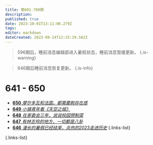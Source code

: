```yaml
---
title: 第601-700期
description: 
published: true
date: 2023-10-01T13:11:06.279Z
tags: 
editor: markdown
dateCreated: 2023-09-24T12:25:29.562Z
---
```


> 596期后，睡前消息编辑部进入暑假状态，睡前消息暂缓更新。
{.is-warning}

> 646期后睡前消息恢复更新。
{.is-info}

<!--

# 691 - 700

- [**700** **](./601-700/700.md)
- [**699** **](./601-700/699.md)
- [**698** **](./601-700/698.md)
- [**697** **](./601-700/697.md)
- [**696** **](./601-700/696.md)
- [**695** **](./601-700/695.md)
- [**694** **](./601-700/694.md)
- [**693** **](./601-700/693.md)
- [**692** **](./601-700/692.md)
- [**691** **](./601-700/691.md)

{.links-list}

# 681 - 690

- [**690** **](./601-700/690.md)
- [**689** **](./601-700/689.md)
- [**688** **](./601-700/688.md)
- [**687** **](./601-700/687.md)
- [**686** **](./601-700/686.md)
- [**685** **](./601-700/685.md)
- [**684** **](./601-700/684.md)
- [**683** **](./601-700/683.md)
- [**682** **](./601-700/682.md)
- [**681** **](./601-700/681.md)

{.links-list}

# 671 - 680

- [**680** **](./601-700/680.md)
- [**679** **](./601-700/679.md)
- [**678** **](./601-700/678.md)
- [**677** **](./601-700/677.md)
- [**676** **](./601-700/676.md)
- [**675** **](./601-700/675.md)
- [**674** **](./601-700/674.md)
- [**673** **](./601-700/673.md)
- [**672** **](./601-700/672.md)
- [**671** **](./601-700/671.md)

{.links-list}

# 661 - 670

- [**670** **](./601-700/670.md)
- [**669** **](./601-700/669.md)
- [**668** **](./601-700/668.md)
- [**667** **](./601-700/667.md)
- [**666** **](./601-700/666.md)
- [**665** **](./601-700/665.md)
- [**664** **](./601-700/664.md)
- [**663** **](./601-700/663.md)
- [**662** **](./601-700/662.md)
- [**661** **](./601-700/661.md)

{.links-list}

# 651 - 660

- [**660** **](./601-700/660.md)
- [**659** **](./601-700/659.md)
- [**658** **](./601-700/658.md)
- [**657** **](./601-700/657.md)
- [**656** **](./601-700/656.md)
- [**655** **](./601-700/655.md)
- [**654** **](./601-700/654.md)
- [**653** **](./601-700/653.md)
- [**652** **](./601-700/652.md)
- [**651** **](./601-700/651.md)

{.links-list}

-->

# 641 - 650 
<!---->
- [**650** *摩尔多瓦和法国，都需要刷存在感*](./601-700/650.md)
- [**649** *小镇青年看《天空之城》*](./601-700/649.md)
- [**648** *在家委会三年，说说校园预制菜*](./601-700/648.md)
- [**647** *有林志玲的地方，一切都是八卦*](./601-700/647.md)
- [**646** *漫长的暑假已经结束，炎热的2023走进历史*](./601-700/646.md)
{.links-list}
<!--
- [**645** ](./601-700/645.md)
- [**644** ](./601-700/644.md)
- [**643** ](./601-700/643.md)
- [**642** ](./601-700/642.md)
- [**641** ](./601-700/641.md)-->

{.links-list}

<!--

 # 631 - 640
 
 - [**640** ](./601-700/640.md)
 - [**639** ](./601-700/639.md)
 - [**638** ](./601-700/638.md)
 - [**637** ](./601-700/637.md)
 - [**636** ](./601-700/636.md)
 - [**635** ](./601-700/635.md)
 - [**634** ](./601-700/634.md)
 - [**633** ](./601-700/633.md)
 - [**632** ](./601-700/632.md)
 - [**631** ](./601-700/631.md)
 
 {.links-list}
 
 # 621 - 630
 
 - [**630** ](./601-700/630.md)
 - [**629** ](./601-700/629.md)
 - [**628** ](./601-700/628.md)
 - [**627** ](./601-700/627.md)
 - [**626** ](./601-700/626.md)
 - [**625** ](./601-700/625.md)
 - [**624** ](./601-700/624.md)
 - [**623** ](./601-700/623.md)
 - [**622** ](./601-700/622.md)
 - [**621** ](./601-700/621.md)
 
 {.links-list}
 
 # 611 - 620
 
 - [**620** ](./601-700/620.md)
 - [**619** ](./601-700/619.md)
 - [**618** ](./601-700/618.md)
 - [**617** ](./601-700/617.md)
 - [**616** ](./601-700/616.md)
 - [**615** ](./601-700/615.md)
 - [**614** ](./601-700/614.md)
 - [**613** ](./601-700/613.md)
 - [**612** ](./601-700/612.md)
 - [**611** ](./601-700/611.md)
 
 {.links-list}
 
 # 601 - 610
 
 - [**610** ](./601-700/610.md)
 - [**609** ](./601-700/609.md)
 - [**608** ](./601-700/608.md)
 - [**607** ](./601-700/607.md)
 - [**606** ](./601-700/606.md)
 - [**605** ](./601-700/605.md)
 - [**604** ](./601-700/604.md)
 - [**603** ](./601-700/603.md)
 - [**602** ](./601-700/602.md)
 - [**601** ](./601-700/601.md)
 
 {.links-list}

-->